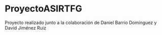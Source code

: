# ProyectoASIRTFG
Proyecto realizado junto a la colaboración de Daniel Barrio Domínguez y David Jiménez Ruiz
